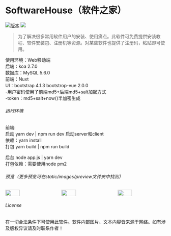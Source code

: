 # SoftwareHouse（软件之家）
<p>
  <a href=""><img src="https://img.shields.io/badge/Version-1.0.0-green" alt="版本"/></a>
  <a href=""><img src="https://img.shields.io/badge/Author-Luckyang-blue"/></a>
</p>
 
> 为了解决很多常用软件用户的安装、使用痛点。此软件可免费提供安装教程、软件安装包、注册机等资源。对某些软件也提供了注册码，粘贴即可使用。
 
使用环境：Web移动端  
后端：koa 2.7.0  
数据库：MySQL 5.6.0  
前端：Nuxt  
UI：bootstrap 4.1.3 bootstrop-vue 2.0.0  
-用户密码使用了前端md5+后端md5+salt加密方式  
-token：md5+salt+now()半加密生成

###### 运行环境
前端:  
启动 yarn dev | npm run dev 启动server和client  
依赖：yarn install  
打包 yarn build | npm run build  

后台 node app.js | yarn dev  
打包依赖：需要使用node pm2

###### 预览（更多预览可在static/images/preview文件夹中找到）
<div style="display: flex;justify-content: space-between">
  <img src="http://q1vzg0jwp.bkt.clouddn.com/preview/3.png" width="30%" alt="" />
  <img src="http://q1vzg0jwp.bkt.clouddn.com/preview/1.png" width="30%" alt="" />
  <img src="http://q1vzg0jwp.bkt.clouddn.com/preview/10.png" width="30%" alt="" />
</div>

###### License
在一切合法条件下可使用此软件。软件内部图片、文本内容皆来源于网络。如有涉及版权异议请及时联系作者！
